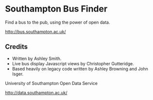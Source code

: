Southampton Bus Finder
======================

Find a bus to the pub, using the power of open data.

http://bus.southampton.ac.uk/

Credits
-------
* Written by Ashley Smith.
* Live bus display Javascript views by Christopher Gutteridge.
* Based heavily on legacy code written by Ashley Browning and John Isger.

University of Southampton Open Data Service

http://data.southampton.ac.uk/
